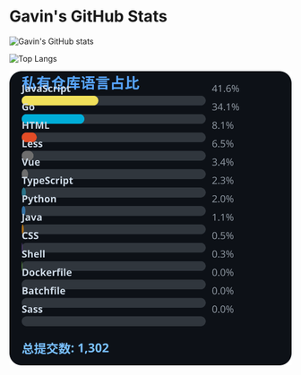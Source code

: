 # Gavin's GitHub Stats

![Gavin's GitHub stats](https://github-readme-stats.vercel.app/api?username=gavinhaydy&show_icons=true&theme=tokyonight)

![Top Langs](https://github-readme-stats.vercel.app/api/top-langs/?username=gavinhaydy&layout=compact)



























































































<!-- PRIVATE_STATS_START -->
![私有仓库统计](./.github/private-stats.svg)
<!-- PRIVATE_STATS_END -->


























































































